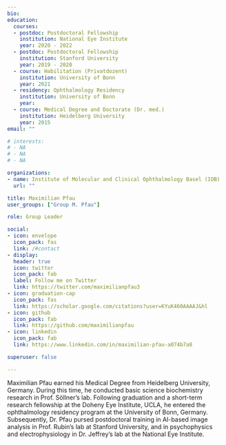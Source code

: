 ```yaml
---
bio:
education:
  courses:
  - postdoc: Postdoctoral Fellowship
    institution: National Eye Institute
    year: 2020 - 2022
  - postdoc: Postdoctoral Fellowship
    institution: Stanford University
    year: 2019 - 2020
  - course: Habilitation (Privatdozent)
    institution: University of Bonn 
    year: 2021
  - residency: Ophthalmology Residency
    institution: University of Bonn 
    year:
  - course: Medical Degree and Doctorate (Dr. med.)
    institution: Heidelberg University
    year: 2015
email: ""

# interests:
# - NA
# - NA
# - NA

organizations:
- name: Institute of Molecular and Clinical Ophthalmology Basel (IOB)
  url: ""

title: Maximilian Pfau
user_groups: ["Group M. Pfau"]

role: Group Leader

social:
- icon: envelope
  icon_pack: fas
  link: /#contact
- display:
  header: true
  icon: twitter
  icon_pack: fab
  label: Follow me on Twitter
  link: https://twitter.com/maximilianpfau3
- icon: graduation-cap
  icon_pack: fas
  link: https://scholar.google.com/citations?user=KYuK460AAAAJ&hl
- icon: github
  icon_pack: fab
  link: https://github.com/maximilianpfau
- icon: linkedin
  icon_pack: fab
  link: https://www.linkedin.com/in/maximilian-pfau-a074b7a8

superuser: false

---
```


Maximilian Pfau earned his Medical Degree from Heidelberg University, Germany. During this time, he conducted basic science biochemistry research in Prof. Söllner’s lab. Following graduation and a short-term research fellowship at the Doheny Eye Institute, UCLA, he entered the ophthalmology residency program at the University of Bonn, Germany. Subsequently, Dr. Pfau pursed postdoctoral training in AI-based image analysis in Prof. Rubin’s lab at Stanford University, and in psychophysics and electrophysiology in Dr. Jeffrey’s lab at the National Eye Institute. 



